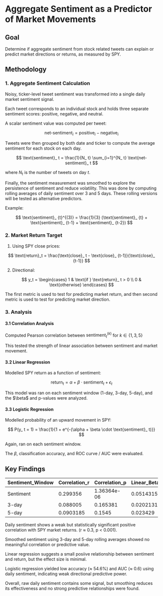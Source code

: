 # Aggregate Sentiment as a Predictor of Market Movements

## Goal
Determine if aggregate sentiment from stock related tweets can explain or predict market directions or returns, as measured by SPY.


## Methodology

### 1. Aggregate Sentiment Calculation
Noisy, ticker-level tweet sentiment was transformed into a single daily market sentiment signal.

Each tweet corresponds to an individual stock and holds three separate sentiment scores: positive, negative, and neutral.

A scalar sentiment value was computed per tweet:

$$
\text{net-sentiment}_i = \text{positive}_i - \text{negative}_i
$$

Tweets were then grouped by both date and ticker to compute the average sentiment for each stock on each day. 

$$
\text{sentiment}_ t = \frac{1}{N_ t} \sum_{i=1}^{N_ t} \text{net-sentiment}_ t
$$

where $N_t$ is the number of tweets on day $t$.

Finally, the sentiment measurement was smoothed to explore the persistence of sentiment and reduce volatility.
This was done by computing rolling averages of daily sentiment over 3 and 5 days. These rolling versions will be tested as alternative predictors.

Example: 

$$
\text{sentiment}_ {t}^{(3)} = \frac{1}{3} (\text{sentiment}_ {t} + \text{sentiment}_ {t-1} + \text{sentiment}_ {t-2})
$$

### 2. Market Return Target
1. Using SPY close prices:

$$
\text{return}_t = \frac{\text{close}_ t - \text{close}_ {t-1}}{\text{close}_ {t-1}}
$$

2. Directional:

$$
y_t = 
\begin{cases}
1 & \text{if } \text{return}_ t > 0 \\
0 & \text{otherwise}
\end{cases}
$$

The first metric is used to test for predicting market return, and then second metric is used to test for predicting market direction.

### 3. Analysis
#### 3.1 Correlation Analysis
Computed Pearson correlation between $\text{sentiment}_ {t}^{(k)}$ for $k \in \{1, 3, 5\}$

This tested the strength of linear association between sentiment and market movement.

#### 3.2 Linear Regression
Modelled SPY return as a function of sentiment:

$$
\text{return}_ {t} = \alpha + \beta \cdot \text{sentiment}_ {t} + \epsilon_t
$$

This model was ran on each sentiment window (1-day, 3-day, 5-day), and the $\beta\$ and p-values were analyzed.

#### 3.3 Logistic Regression
Modelled probability of an upward movement in SPY:

$$
P(y_ t = 1) = \frac{1}{1 + e^{-(\alpha + \beta \cdot \text{sentiment}_ t)}}
$$

Again, ran on each sentiment window.

The $\beta$, classification accuracy, and ROC curve / AUC were evaluated.


## Key Findings
|Sentiment_Window|Correlation_r|Correlation_p|Linear_Beta|Linear_Intercept|Logistic_Beta|Logistic_Intercept|Accuracy|AUC|
|-|-|-|-|-|-|-|-|-|
|Sentiment|0.299356|1.36364e-06|0.0514315|-0.0121737|1.41742|-0.361369|0.545817|0.601944|
|3-day|0.088005|0.165381|0.0202131|-0.00526394|0.291624|-0.115944|0.516|0.528753|
|5-day|0.0903185|0.1545|0.023429|-0.00614271|0.269796|-0.112304|0.512|0.529073|

Daily sentiment shows a weak but statistically significant positive correlation with SPY market returns. (r $\approx$ 0.3, p < 0.001).

Smoothed sentiment using 3-day and 5-day rolling averages showed no meaningful correlation or predictive value.

Linear regression suggests a small posiive relationship between sentiment and return, but the effect size is minimal.

Logistic regression yielded low accuracy ($\approx$ 54.6%) and AUC ($\approx$ 0.6) using daily sentiment, indicating weak directional predictive power.

Overall, raw daily sentiment contains some signal, but smoothing reduces its effectiveness and no strong predictive relationships were found.